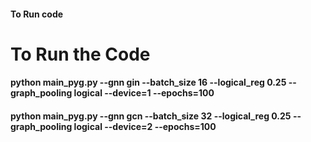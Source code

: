 #### To Run code 

# To Run the Code
####  python main_pyg.py --gnn gin --batch_size 16 --logical_reg 0.25 --graph_pooling logical --device=1 --epochs=100

#### python main_pyg.py --gnn gcn --batch_size 32 --logical_reg 0.25 --graph_pooling logical --device=2 --epochs=100
